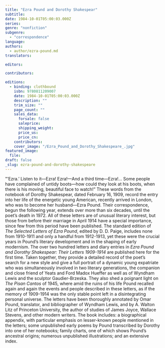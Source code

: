 ```yaml
---
title: "Ezra Pound and Dorothy Shakespear"
subtitle:
date: 1984-10-01T05:00:03.000Z
series:
genre: "nonfiction"
subgenre:
  - "correspondence"
language:
authors:
  - author/ezra-pound.md
translators:

editors:

contributors:

editions:
  - binding: clothbound
    isbn: 9780811209007
    date: 1984-10-01T05:00:03.000Z
    description: ""
    trim_size: ""
    page_count: ""
    sales_data:
      forsale: false
      saleprice:
      shipping_weight:
      price_us:
      price_cn:
    contributors:
    cover_image: "/Ezra_Pound_and_Dorothy_Shakespeare_.jpg"
featured_image:
  file:
draft: false
_slug: ezra-pound-and-dorothy-shakespeare
---
```


"’Ezra.’ Listen to it––Ezra! Ezra!––And a third time––Ezra!... Some people have complained of untidy boots––how could they look at his boots, when there is his moving, beautiful face to watch!” These words from the notebook of Dorothy Shakespear, dated February 16, 1909, record the entry into her life of the energetic young American, recently arrived in London, who was to become her husband––Ezra Pound. Their correspondence, begun the following year, extends over more than six decades, until the poet’s death in 1972. All of these letters are of unusual literary interest, but those from before their marriage in April 1914 have a special importance, since few from this period have been published. The standard edition of _The Selected Letters of Ezra Pound_, edited by D. D. Paige, includes none from 1910-1911 and only a handful from 1912-1913, yet these were the crucial years in Pound’s literary development and in the shaping of early modernism. The over two hundred letters and diary entries in _Ezra Pound and Dorothy Shakespear: Their Letters 1909-1914_ are published here for the first time. Taken together, they provide a detailed record of the poet’s search for a new style and give a full portrait of a dynamic young expatriate who was simultaneously involved in two literary generations, the companion and close friend of Yeats and Ford Madox Hueffer as well as of Wyndham Lewis and the sculptor Gaudier-Brzeska. They also shed a poignant light on _The Pisan Cantos_ of 1945, where amid the ruins of his life Pound recalled again and again the events and people described in these letters, as if the memory of 1909-1914 was the only stable point left in a disintegrating personal universe. The letters have been thoroughly annotated by Omar Pound, translator, and bibliographer of Wyndham Lewis, and by A. Walton Litz of Princeton University, the author of studies of James Joyce, Wallace Stevens, and other modern writers. The book includes: a biographical appendix, with particular emphasis on lesser-known people mentioned in the letters; some unpublished early poems by Pound transcribed by Dorothy into one of her notebooks; family charts, one of which shows Pound’s ancestral origins; numerous unpublished illustrations; and an extensive index.

